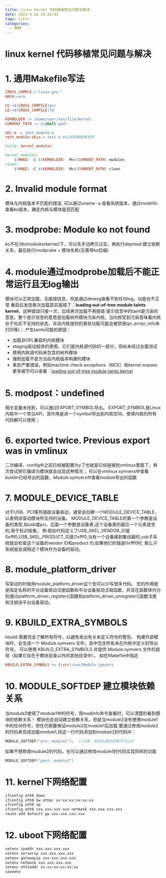```yaml
---
title: linux kernel 代码移植常见问题与解决
date: 2021-9-18 19:24:41
tags: C/C++
categories:  
  - 编程
---
```

# linux kernel 代码移植常见问题与解决

# 1. 通用Makefile写法
```Makefile
CROSS_COMPLE:="linux-gnu-"
ARCH:=arm

CC:=$(CROSS_COMPILE)gcc
LD:=$(CROSS_COMPILE)ld

KERNELDIR := /home/user/xxx/file/kernel
CURRENT_PATH := $(shell pwd)

obj-m := test_module.o
test_module-objs:= test.o #此处根据依赖填写

build: kernel_modules

kernel_modules:
    $(MAKE) -C $(KERNELDIR)  M=$(CURRENT_PATH) modules
clean:
    $(MAKE) -C $(KERNELDIR)  M=$(CURRENT_PATH) clean
```

# 2. Invalid module format
模块与内核版本不匹配的错误, 可以通过uname -a 查看系统版本，通过modinfo查看ko版本，确定内核与模块是否匹配

# 3. modprobe: Module ko not found
ko不在/lib/modules/kernel/下，可以先手动拷贝过去，再执行depmod 建立依赖关系，最后执行modprobe + 模块名称(无需带ko后缀)

# 4. module通过modprobe加载后不能正常运行且无log输出
模块可以正常加载，无报错信息，但是通过dmesg查看不到任何log，功能也不正常
重启后发现再次加载其实报错了：**loading out-of-tree module taints kernel**，这种错误只报一次，后续再次加载不再报错
提示信息中的taint是污染的意思，整个提示信息的意思是加载树外模块污染内核。当内核受到污染意味着内核处于社区不支持的状态，并且内核提供的某些功能可能会被禁用(pr_err/pr_info未打印等)；
产生taints可能的原因：
* 加载非GPL兼容的内核模块
* staging驱动程序的使用，它们是内核源代码的一部分，但尚未经过全面测试
* 使用内核源代码未包含的树外模块
* 强制加载不是为当前内核版本构建的模块
* 某些严重错误，例如machine check exceptions（MCE）和kernel oopses
更多细节可以查看：[loading out-of-tree module taints kernel](https://www.cnblogs.com/sky-heaven/p/13280047.html)

# 5. modpost：undefined
相关变量未找到，可以通过EXPORT_SYMBOL导出。
EXPORT_SYMBOL是Linux内核中一个常见API，其作用是讲一个symbol导出到内核空间，使得内核的所有代码都可以使用；

# 6. exported twice. Previous export was in vmlinux
二次编译，config中之前已经被配置为y了也就是已经链接到vmlinux里面了，再次尝试把它编译为模块就会出现这种情况；
可以在vmlinux.symvers中查看buildin已经导出的函数，Module.symvers中查看module导出的函数

# 7. MODULE_DEVICE_TABLE
对于USB、PCI等热插拔设备驱动，通常会创建一个MODULE_DEVICE_TABLE，以表明该驱动模块所支持的设备。
MODULE_DEVICE_TABLE的第一个参数是设备的类型,如usb或pci。后面一个参数是设备表,这个设备表的最后一个元素是空的,用于标识结束。
例:假如代码定义了USB_SKEL_VENDOR_ID是0xfff0,USB_SKEL_PRODUCT_ID是Oxfff0,当有一个设备接到集线器时,usb子系统就会检查这个设备的vendor ID和product ID,如果他们的值是0xfff0时,
那么子系统就会调用这个模块作为设备的驱动。

# 8. module_platform_driver
写驱动的时候用module_platform_driver这个宏可以少写很多代码。
宏的作用就是指定名称的平台设备驱动注册函数和平台设备驱动注销函数，并且在函数体内分别通过platform_driver_register()函数和platform_driver_unregister()函数注册和注销该平台设备驱动。

# 9. KBUILD_EXTRA_SYMBOLS
kbuild 需要完全了解所有符号，以避免发出有关未定义符号的警告。
构建外部模块时，会生成一个 Module.symvers 文件，其中包含所有未在内核中定义的导出符号。
可以使用 KBUILD_EXTRA_SYMBOLS 并提供 Module.symvers 文件的路径（如果它存在于模块目录以外的其他目录中）。
如在Makefile中指定
```Makefile
KBUILD_EXTRA_SYMBOLS += $(src)/xxx/Module.Symvers
```
# 10. MODULE_SOFTDEP 建立模块依赖关系
当module2使用了module1中的符号，用modinfo命令查看时，可以清楚的看到模块的依赖关系！
模块也会自动建立依赖关系，但是当module2没有使用module1中的任何符号，但在仍需要保证module2在module1后加载
要通过修改module2的代码来完成加载module1,将这一行代码添加到module2的代码中：
```C
MODULE_SOFTDEP("pre: module1");  //注意：冒号后面的空格不可以少
```
如果不想修改module2的代码，也可以通过修改module1的代码实现同样的功能
```C
MODULE_SOFTDEP("post: module2")
```
# 11. kernel下网络配置
```bash
ifconfig eth0 down
ifconfig eth0 hw ether xx:xx:xx:xx:xx:xx
ifconfig eth0 up
ifconfig eth0 xxx.xxx.xxx.xxx netmask xxx.xxx.xxx.xxx
route add default gw xxx.xxx.xxx.xxx
```

# 12. uboot下网络配置
```bash
setenv ipaddr xxx.xxx.xxx.xxx
setenv serverip xxx.xxx.xxx.xxx
setenv gatewayip xxx.xxx.xxx.xxx
setenv netmask xxx.xxx.xxx.xxx
setenv eth1addr xx:xx:xx:xx:xx:xx
saveenv
```
